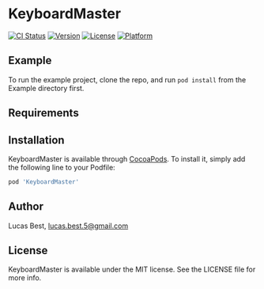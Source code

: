 # KeyboardMaster

[![CI Status](http://img.shields.io/travis/lucas.best.5@gmail.com/KeyboardMaster.svg?style=flat)](https://travis-ci.org/lucas.best.5@gmail.com/KeyboardMaster)
[![Version](https://img.shields.io/cocoapods/v/KeyboardMaster.svg?style=flat)](http://cocoapods.org/pods/KeyboardMaster)
[![License](https://img.shields.io/cocoapods/l/KeyboardMaster.svg?style=flat)](http://cocoapods.org/pods/KeyboardMaster)
[![Platform](https://img.shields.io/cocoapods/p/KeyboardMaster.svg?style=flat)](http://cocoapods.org/pods/KeyboardMaster)

## Example

To run the example project, clone the repo, and run `pod install` from the Example directory first.

## Requirements

## Installation

KeyboardMaster is available through [CocoaPods](http://cocoapods.org). To install
it, simply add the following line to your Podfile:

```ruby
pod 'KeyboardMaster'
```

## Author

Lucas Best, lucas.best.5@gmail.com

## License

KeyboardMaster is available under the MIT license. See the LICENSE file for more info.
